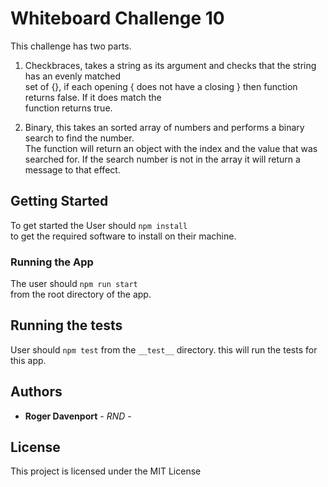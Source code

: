 # Whiteboard Challenge 10

This challenge has two parts.
1. Checkbraces, takes a string as its argument and checks that the string has an evenly matched  
set of {}, if each opening { does not have a closing } then function returns false. If it does match the   
function returns true.

2. Binary, this takes an sorted array of numbers and performs a binary search to find the number.  
The function will return an object with the index and the value that was searched for.
If the search number is not in the array it will return a message to that effect.

## Getting Started

To get started the User should `npm install`  
to get the required software to install on their machine.



### Running the App

The user should `npm run start`  
from the root directory of the app.




## Running the tests

User should `npm test` from the `__test__` directory.
this will run the tests for this app.





## Authors

* **Roger Davenport** - *RND* -



## License

This project is licensed under the MIT License  

